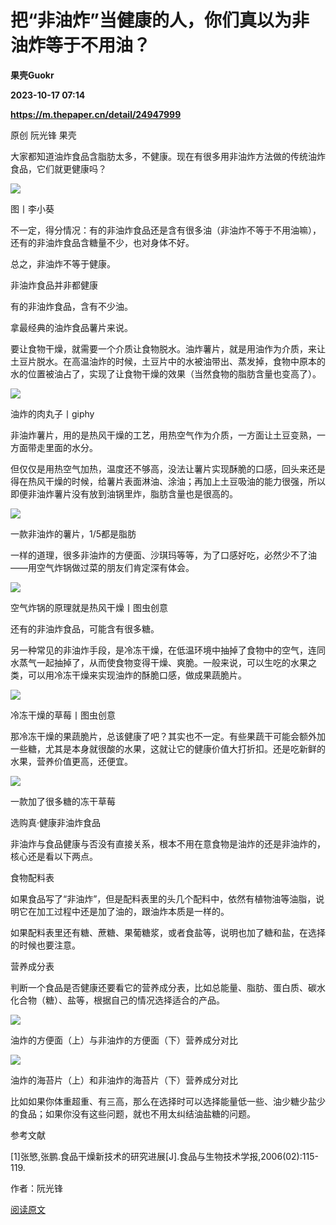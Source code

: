 # 把“非油炸”当健康的人，你们真以为非油炸等于不用油？
**果壳Guokr**

**2023-10-17 07:14**

**https://m.thepaper.cn/detail/24947999**

原创 阮光锋 果壳

大家都知道油炸食品含脂肪太多，不健康。现在有很多用非油炸方法做的传统油炸食品，它们就更健康吗？

![](https://imagepphcloud.thepaper.cn/pph/image/274/311/879.jpg)

图丨李小葵

不一定，得分情况：有的非油炸食品还是含有很多油（非油炸不等于不用油嘛），还有的非油炸食品含糖量不少，也对身体不好。

总之，非油炸不等于健康。

非油炸食品并非都健康

有的非油炸食品，含有不少油。

拿最经典的油炸食品薯片来说。

要让食物干燥，就需要一个介质让食物脱水。油炸薯片，就是用油作为介质，来让土豆片脱水。在高温油炸的时候，土豆片中的水被油带出、蒸发掉，食物中原本的水的位置被油占了，实现了让食物干燥的效果（当然食物的脂肪含量也变高了）。

![](https://imagepphcloud.thepaper.cn/pph/image/274/311/880.gif)

油炸的肉丸子丨giphy

非油炸薯片，用的是热风干燥的工艺，用热空气作为介质，一方面让土豆变熟，一方面带走里面的水分。

但仅仅是用热空气加热，温度还不够高，没法让薯片实现酥脆的口感，回头来还是得在热风干燥的时候，给薯片表面淋油、涂油；再加上土豆吸油的能力很强，所以即便非油炸薯片没有放到油锅里炸，脂肪含量也是很高的。

![](https://imagepphcloud.thepaper.cn/pph/image/274/311/884.jpg)

一款非油炸的薯片，1/5都是脂肪

一样的道理，很多非油炸的方便面、沙琪玛等等，为了口感好吃，必然少不了油——用空气炸锅做过菜的朋友们肯定深有体会。

![](https://imagepphcloud.thepaper.cn/pph/image/274/311/885.jpg)

空气炸锅的原理就是热风干燥丨图虫创意

还有的非油炸食品，可能含有很多糖。

另一种常见的非油炸手段，是冷冻干燥，在低温环境中抽掉了食物中的空气，连同水蒸气一起抽掉了，从而使食物变得干燥、爽脆。一般来说，可以生吃的水果之类，可以用冷冻干燥来实现油炸的酥脆口感，做成果蔬脆片。

![](https://imagepphcloud.thepaper.cn/pph/image/274/311/888.jpg)

冷冻干燥的草莓丨图虫创意

那冷冻干燥的果蔬脆片，总该健康了吧？其实也不一定。有些果蔬干可能会额外加一些糖，尤其是本身就很酸的水果，这就让它的健康价值大打折扣。还是吃新鲜的水果，营养价值更高，还便宜。

![](https://imagepphcloud.thepaper.cn/pph/image/274/311/890.jpg)

一款加了很多糖的冻干草莓

选购真·健康非油炸食品

非油炸与食品健康与否没有直接关系，根本不用在意食物是油炸的还是非油炸的，核心还是看以下两点。

食物配料表

如果食品写了“非油炸”，但是配料表里的头几个配料中，依然有植物油等油脂，说明它在加工过程中还是加了油的，跟油炸本质是一样的。

如果配料表里还有糖、蔗糖、果葡糖浆，或者食盐等，说明也加了糖和盐，在选择的时候也要注意。

营养成分表

判断一个食品是否健康还要看它的营养成分表，比如总能量、脂肪、蛋白质、碳水化合物（糖）、盐等，根据自己的情况选择适合的产品。

![](https://imagepphcloud.thepaper.cn/pph/image/274/311/891.jpg)

油炸的方便面（上）与非油炸的方便面（下）营养成分对比

![](https://imagepphcloud.thepaper.cn/pph/image/274/311/893.jpg)

油炸的海苔片（上）和非油炸的海苔片（下）营养成分对比

比如如果你体重超重、有三高，那么在选择时可以选择能量低一些、油少糖少盐少的食品；如果你没有这些问题，就也不用太纠结油盐糖的问题。

参考文献

\[1\]张慜,张鹏.食品干燥新技术的研究进展\[J\].食品与生物技术学报,2006(02):115-119.

作者：阮光锋

[阅读原文](http://mp.weixin.qq.com/s?__biz=MTg1MjI3MzY2MQ==&mid=2652203534&idx=1&sn=6693a986f04dd9cf2fd56ff49c564cb3)